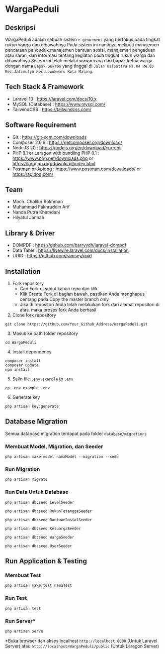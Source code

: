 # WargaPeduli

## Deskripsi

WargaPeduli adalah sebuah sistem `e-gevorment` yang berfokus pada tingkat rukun warga dan dibawahnya.Pada sistem ini nantinya meliputi manajemen pendataan penduduk,manajemen bantuan sosial, manajemen pengaduan atau saran, dan informasi tentang kegiatan pada tingkat rukun warga dan dibawahnya.Sistem ini telah melalui wawancara dari bapak ketua warga dengan nama `Bapak Sukron` yang tinggal di `Jalan Kalpataru RT.04 RW.03 Kec.Jatimulyo Kec.Lowokwaru Kota Malang`.

## Tech Stack & Framework

- Laravel 10 : https://laravel.com/docs/10.x
- MySQL (Database) : https://www.mysql.com/
- TailwindCSS : https://tailwindcss.com/

## Software Requirement

- Git : https://git-scm.com/downloads
- Composer 2.6.6 : https://getcomposer.org/download/
- NodeJS 20 : https://nodejs.org/en/download/current
- PHP 8.1 or Laragon with bundling PHP 8.1 : https://www.php.net/downloads.php or https://laragon.org/download/index.html
- Postman or Apidog : https://www.postman.com/downloads/ or https://apidog.com/

## Team

- Moch. Cholilur Rokhman
- Muhammad Fakhruddin Arif
- Nanda Putra Khamdani
- Hilyatul Jannah

## Library & Driver

- DOMPDF : https://github.com/barryvdh/laravel-dompdf
- Data Table : https://livewire.laravel.com/docs/installation
- UUID : https://github.com/ramsey/uuid

## Installation

1. Fork repository
    - Cari Fork di sudut kanan repo dan klik
    - Klik Create Fork di bagian bawah, pastikan Anda menghapus centang pada Copy the master branch only
    - Jika di repositori Anda telah melakukan fork dari alamat repositori di atas, maka proses fork Anda berhasil
2. Clone fork repository
```shell
git clone https://github.com/Your_Github_Address/WargaPeduli.git
```
3. Masuk ke path folder repository
```shell
cd WargaPeduli
```
4. Install dependency
```shell
composer install
composer update
npm install
```
5. Salin file `.env.example` to `.env`
```shell
cp .env.example .env
```
6. Generate key
```shell
php artisan key:generate
```

## Database Migration

Semua database migration terdapat pada folder `database/migrations`

### Membuat Model, Migration, dan Seeder

```shell
php artisan make:model namaModel --migration --seed
```

### Run Migration

```shell
php artisan migrate
```

### Run Data Untuk Database

```shell
php artisan db:seed LevelSeeder

php artisan db:seed RukunTetanggaSeeder

php artisan db:seed BantuanSosialSeeder

php artisan db:seed KeluargaSeeder

php artisan db:seed WargaSeeder

php artisan db:seed UserSeeder
```

## Run Application & Testing

### Membuat Test

```shell
php artisan make:test namaTest
```

### Run Test
```shell
php artisan test
```

### Run Server*

```bash
php artisan serve
```
*Buka browser dan akses localhost `http://localhost:8000` (Untuk Laravel Server) atau `http://localhost/WargaPeduli/public` (Untuk Laragon Server)
